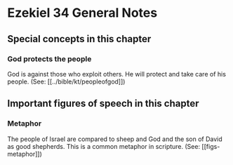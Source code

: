 # Ezekiel 34 General Notes
## Special concepts in this chapter

### God protects the people

God is against those who exploit others. He will protect and take care of his people. (See: [[../bible/kt/peopleofgod]])

## Important figures of speech in this chapter

### Metaphor

The people of Israel are compared to sheep and God and the son of David as good shepherds. This is a common metaphor in scripture. (See: [[figs-metaphor]])